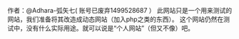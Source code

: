作者：@Adhara-弧矢七( 账号已废弃1499528687 ）
此网站只是一个用来测试的网站，我们准备将其改造成动态网站（加入php之类的东西）。
这个网站仍然在测试中，没有什么实际用途。就可以说是“个人网站”（但又不像）吧。
